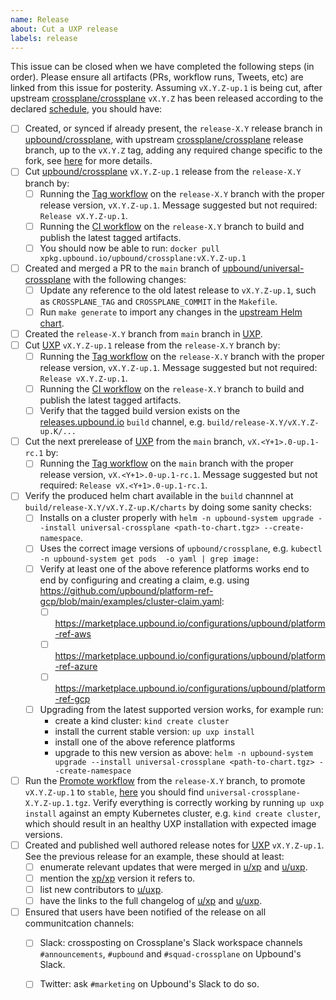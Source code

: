 ```yaml
---
name: Release
about: Cut a UXP release
labels: release
---
```


<!--
Issue title should be in the following format:

    Cut vX.Y.Z-up.1 Release on DATE

For example:

    Cut v1.3.0-up.1 on June 29, 2021.

Please assign the release manager to the issue.
-->

This issue can be closed when we have completed the following steps (in order).
Please ensure all artifacts (PRs, workflow runs, Tweets, etc) are linked from
this issue for posterity. Assuming `vX.Y.Z-up.1` is being cut, after upstream
[crossplane/crossplane][upstream-xp] `vX.Y.Z` has been released
according to the declared [schedule][uxp-schedule], you should have:

- [ ] Created, or synced if already present, the `release-X.Y` release branch in [upbound/crossplane][upbound-xp-fork], with upstream [crossplane/crossplane][upstream-xp] release branch, up to the `vX.Y.Z` tag, adding any required change specific to the fork, see [here][sync-xp-fork] for more details.
- [ ] Cut [upbound/crossplane][upbound-xp-fork] `vX.Y.Z-up.1` release from the `release-X.Y` branch by:
  - [ ] Running the [Tag workflow][tag-xp-fork] on the `release-X.Y` branch with the proper release version, `vX.Y.Z-up.1`. Message suggested but not required: `Release vX.Y.Z-up.1`.
  - [ ] Running the [CI workflow][ci-xp-fork] on the `release-X.Y` branch to build and publish the latest tagged artifacts.
  - [ ] You should now be able to run: `docker pull xpkg.upbound.io/upbound/crossplane:vX.Y.Z-up.1`
- [ ] Created and merged a PR to the `main` branch of [upbound/universal-crossplane][uxp] with the following changes:
  - [ ] Update any reference to the old latest release to `vX.Y.Z-up.1`, such as `CROSSPLANE_TAG` and `CROSSPLANE_COMMIT` in the `Makefile`.
  - [ ] Run `make generate` to import any changes in the [upstream Helm chart][upstream-helm-chart].
- [ ] Created the `release-X.Y` branch from `main` branch in [UXP][uxp].
- [ ] Cut [UXP][uxp] `vX.Y.Z-up.1` release from the `release-X.Y` branch by:
  - [ ] Running the [Tag workflow][tag-uxp] on the `release-X.Y` branch with the proper release version, `vX.Y.Z-up.1`. Message suggested but not required: `Release vX.Y.Z-up.1`.
  - [ ] Running the [CI workflow][ci-uxp] on the `release-X.Y` branch to build and publish the latest tagged artifacts.
  - [ ] Verify that the tagged build version exists on the [releases.upbound.io](https://releases.upbound.io/universal-crossplane/) `build` channel, e.g. `build/release-X.Y/vX.Y.Z-up.K/...`
- [ ] Cut the next prerelease of [UXP][uxp] from the `main` branch, `vX.<Y+1>.0-up.1-rc.1` by:
  - [ ] Running the [Tag workflow][tag-uxp] on the `main` branch with the proper release version, `vX.<Y+1>.0-up.1-rc.1`. Message suggested but not required: `Release vX.<Y+1>.0-up.1-rc.1`.
- [ ] Verify the produced helm chart available in the `build` channnel at `build/release-X.Y/vX.Y.Z-up.K/charts` by doing some sanity checks:
  - [ ] Installs on a cluster properly with `helm -n upbound-system upgrade --install universal-crossplane <path-to-chart.tgz> --create-namespace`.
  - [ ] Uses the correct image versions of `upbound/crossplane`, e.g. `kubectl -n upbound-system get pods  -o yaml | grep image:`
  - [ ] Verify at least one of the above reference platforms works end to end by configuring and creating a claim, e.g. using https://github.com/upbound/platform-ref-gcp/blob/main/examples/cluster-claim.yaml:
    - [ ] https://marketplace.upbound.io/configurations/upbound/platform-ref-aws
    - [ ] https://marketplace.upbound.io/configurations/upbound/platform-ref-azure
    - [ ] https://marketplace.upbound.io/configurations/upbound/platform-ref-gcp
  - [ ] Upgrading from the latest supported version works, for example run:
    - create a kind cluster: `kind create cluster`
    - install the current stable version: `up uxp install`
    - install one of the above reference platforms
    - upgrade to this new version as above: `helm -n upbound-system upgrade --install universal-crossplane <path-to-chart.tgz> --create-namespace`
- [ ] Run the [Promote workflow][promote-uxp] from the `release-X.Y` branch, to promote `vX.Y.Z-up.1` to `stable`, [here][uxp-stable-channel] you should find `universal-crossplane-X.Y.Z-up.1.tgz`. Verify everything is correctly working by running `up uxp install` against an empty Kubernetes cluster, e.g. `kind create cluster`, which should result in an healthy UXP installation with expected image versions.
- [ ] Created and published well authored release notes for [UXP][uxp-releases] `vX.Y.Z-up.1`. See the previous release for an example, these should at least:
  - [ ] enumerate relevant updates that were merged in [u/xp][upbound-xp-fork] and [u/uxp][uxp].
  - [ ] mention the [xp/xp][upstream-xp] version it refers to.
  - [ ] list new contributors to [u/uxp][uxp].
  - [ ] have the links to the full changelog of [u/xp][upbound-xp-fork] and [u/uxp][uxp].
- [ ] Ensured that users have been notified of the release on all communitcation channels:
  - [ ] Slack: crossposting on Crossplane's Slack workspace channels `#announcements`, `#upbound` and `#squad-crossplane` on Upbound's Slack.
  - [ ] Twitter: ask `#marketing` on Upbound's Slack to do so.


<!-- Named Links -->
[ci-uxp]: https://github.com/upbound/universal-crossplane/actions/workflows/ci.yml
[ci-xp-fork]: https://github.com/upbound/crossplane/actions/workflows/ci.yml
[promote-uxp]: https://github.com/upbound/universal-crossplane/actions/workflows/promote.yml
[sync-xp-fork]: https://github.com/upbound/universal-crossplane/blob/main/CONTRIBUTING.md#crossplane-fork-sync
[tag-uxp]: https://github.com/upbound/universal-crossplane/actions/workflows/tag.yml
[tag-xp-fork]: https://github.com/upbound/crossplane/actions/workflows/tag.yml
[upbound-xp-fork]: https://github.com/upbound/crossplane
[upstream-helm-chart]: https://github.com/crossplane/crossplane/tree/master/cluster/charts/crossplane
[upstream-xp-values]: https://github.com/crossplane/crossplane/blob/master/cluster/charts/crossplane/values.yaml.tmpl
[upstream-xp]: https://github.com/crossplane/crossplane
[uxp-main-channel]: https://charts.upbound.io/main
[uxp-releases]: https://github.com/upbound/universal-crossplane/releases
[uxp-schedule]: https://github.com/upbound/universal-crossplane/blob/main/README.md#releases
[uxp-stable-channel]: https://charts.upbound.io/stable
[uxp-values]: https://github.com/upbound/universal-crossplane/blob/main/cluster/charts/universal-crossplane/values.yaml.tmpl
[uxp]: https://github.com/upbound/universal-crossplane
